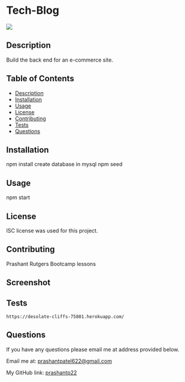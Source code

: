# Tech-Blog

<img src="https://img.shields.io/badge/license-ISC-blue"/>
    
  ## Description
  Build the back end for an e-commerce site. 
    
  ## Table of Contents
  - [Description](#description)
  - [Installation](#installation)
  - [Usage](#usage)
  - [License](#license)
  - [Contributing](#contributing)
  - [Tests](#tests)
  - [Questions](#questions)
    
  ## Installation
  npm install
  create database in mysql
  npm seed

  ## Usage
  npm start
    
  ## License
  ISC license was used for this project.

  ## Contributing
  Prashant
  Rutgers Bootcamp lessons

  ## Screenshot


  ## Tests
    https://desolate-cliffs-75801.herokuapp.com/
    
  ## Questions
  If you have any questions please email me at address provided below.
    
  Email me at: [prashantpatel622@gmail.com](prashantpatel622@gmail.com)

  My GitHub link: [prashantp22](https://github.com/prashantp22)